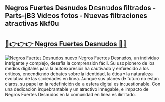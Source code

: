 ## Negros Fuertes Desnudos D𝚎sn𝚞dos filtr𝚊dos - Parts-jB3 Vid𝚎os f𝚘tos - N𝚞evas filtr𝚊ciones atr𝚊ctivas Nkf0u

# <h2><a href="http://mb2i6h.tromn.icu/?c=Negros+Fuertes+Desnudos">🔗👉👉👉 Negros Fuertes Desnudos 🔗🔗</a></h2>

[![Negros Fuertes Desnudos nuevo](https://i.imgur.com/pEAQMta.gif)](http://mb2i6h.tromn.icu/?c=Negros+Fuertes+Desnudos)
Negros Fuertes Desnudos, un individuo intrigante y complejo, desafía la comprensión fácil. Su uso pionero de los medios digitales para la autoexpresión ha cautivado y enfurecido a los críticos, encendiendo debates sobre la identidad, la ética y la naturaleza evolutiva de las sociedades en línea. Aunque sus planes de futuro no están claros, su papel en la redefinición de la esfera digital es incuestionable. Con una dedicación inquebrantable y un atractivo innegable, el impacto de Negros Fuertes Desnudos en la comunidad en línea es ilimitado.
